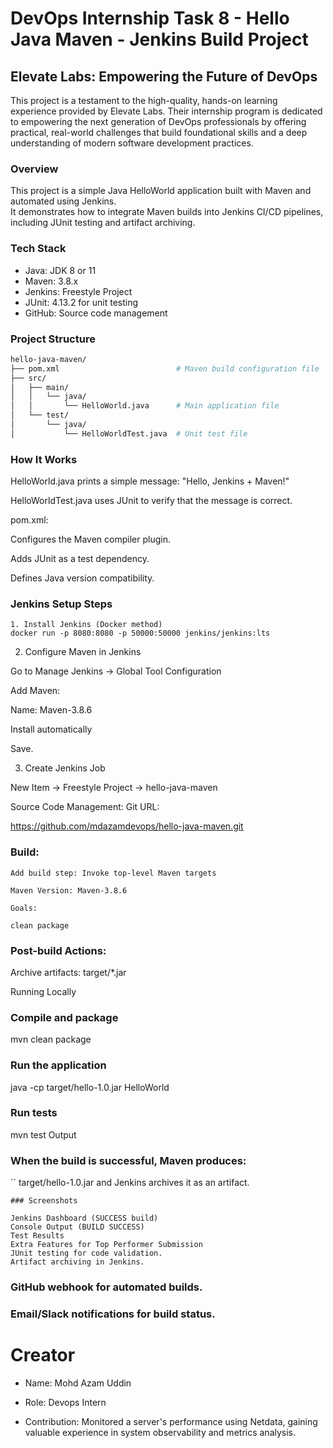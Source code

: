 # DevOps Internship Task 8 - Hello Java Maven - Jenkins Build Project

## Elevate Labs: Empowering the Future of DevOps
This project is a testament to the high-quality, hands-on learning experience provided by Elevate Labs. Their internship program is dedicated to empowering the next generation of DevOps professionals by offering practical, real-world challenges that build foundational skills and a deep understanding of modern software development practices.
### Overview
This project is a simple Java HelloWorld application built with Maven and automated using Jenkins.  
It demonstrates how to integrate Maven builds into Jenkins CI/CD pipelines, including JUnit testing and artifact archiving.

### Tech Stack
- Java: JDK 8 or 11
- Maven: 3.8.x
- Jenkins: Freestyle Project
- JUnit: 4.13.2 for unit testing
- GitHub: Source code management

### Project Structure
```bash
hello-java-maven/
├── pom.xml                          # Maven build configuration file
├── src/
│   ├── main/
│   │   └── java/
│   │       └── HelloWorld.java      # Main application file
│   └── test/
│       └── java/
│           └── HelloWorldTest.java  # Unit test file

```

### How It Works

HelloWorld.java prints a simple message:
"Hello, Jenkins + Maven!"

HelloWorldTest.java uses JUnit to verify that the message is correct.

pom.xml:

Configures the Maven compiler plugin.

Adds JUnit as a test dependency.

Defines Java version compatibility.

### Jenkins Setup Steps
```
1. Install Jenkins (Docker method)
docker run -p 8080:8080 -p 50000:50000 jenkins/jenkins:lts
```
2. Configure Maven in Jenkins

Go to Manage Jenkins → Global Tool Configuration

Add Maven:

Name: Maven-3.8.6

Install automatically

Save.

3. Create Jenkins Job

New Item → Freestyle Project → hello-java-maven

Source Code Management: Git URL:

https://github.com/mdazamdevops/hello-java-maven.git


### Build:
```
Add build step: Invoke top-level Maven targets

Maven Version: Maven-3.8.6

Goals:

clean package
```

### Post-build Actions:

Archive artifacts: target/*.jar

Running Locally
### Compile and package

mvn clean package

### Run the application

java -cp target/hello-1.0.jar HelloWorld

### Run tests
mvn test
Output

### When the build is successful, Maven produces:
``
target/hello-1.0.jar
and Jenkins archives it as an artifact.
```
### Screenshots

Jenkins Dashboard (SUCCESS build)
Console Output (BUILD SUCCESS)
Test Results
Extra Features for Top Performer Submission
JUnit testing for code validation.
Artifact archiving in Jenkins.
```
### GitHub webhook for automated builds.

### Email/Slack notifications for build status.

# Creator
* Name: Mohd Azam Uddin

* Role: Devops Intern

* Contribution: Monitored a server's performance using Netdata, gaining valuable experience in system observability and metrics analysis.
